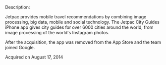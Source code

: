 Description:

Jetpac provides mobile travel recommendations by combining image processing, big data, mobile and social technology. The Jetpac City Guides iPhone app gives city guides for over 6000 cities around the world, from image processing of the world's Instagram photos.

After the acquisition, the app was removed from the App Store and the team joined Google.

Acquired on August 17, 2014